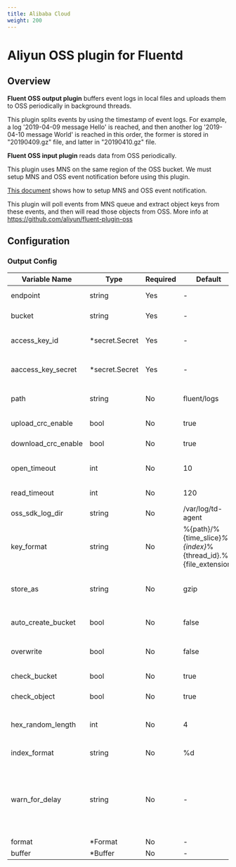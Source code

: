 ```yaml
---
title: Alibaba Cloud
weight: 200
---
```


# Aliyun OSS plugin for Fluentd
## Overview
**Fluent OSS output plugin** buffers event logs in local files and uploads them to OSS periodically in background threads.

This plugin splits events by using the timestamp of event logs. For example,  a log '2019-04-09 message Hello' is reached, and then another log '2019-04-10 message World' is reached in this order, the former is stored in "20190409.gz" file, and latter in "20190410.gz" file.

**Fluent OSS input plugin** reads data from OSS periodically.

This plugin uses MNS on the same region of the OSS bucket. We must setup MNS and OSS event notification before using this plugin.

[This document](https://help.aliyun.com/document_detail/52656.html) shows how to setup MNS and OSS event notification.

This plugin will poll events from MNS queue and extract object keys from these events, and then will read those objects from OSS.
More info at https://github.com/aliyun/fluent-plugin-oss

## Configuration
### Output Config
| Variable Name | Type | Required | Default | Description |
|---|---|---|---|---|
| endpoint | string | Yes | - | OSS endpoint to connect to'<br> |
| bucket | string | Yes | - | Your bucket name<br> |
| access_key_id | *secret.Secret | Yes | - | Your access key id<br>[Secret](../secret/)<br> |
| aaccess_key_secret | *secret.Secret | Yes | - | Your access secret key<br>[Secret](../secret/)<br> |
| path | string | No |  fluent/logs | Path prefix of the files on OSS <br> |
| upload_crc_enable | bool | No |  true | Upload crc enabled <br> |
| download_crc_enable | bool | No |  true | Download crc enabled <br> |
| open_timeout | int | No |  10 | Timeout for open connections <br> |
| read_timeout | int | No |  120 | Timeout for read response <br> |
| oss_sdk_log_dir | string | No |  /var/log/td-agent | OSS SDK log directory <br> |
| key_format | string | No |  %{path}/%{time_slice}_%{index}_%{thread_id}.%{file_extension} | The format of OSS object keys <br> |
| store_as | string | No |  gzip | Archive format on OSS: gzip, json, text, lzo, lzma2 <br> |
| auto_create_bucket | bool | No |  false | desc 'Create OSS bucket if it does not exists <br> |
| overwrite | bool | No |  false | Overwrite already existing path <br> |
| check_bucket | bool | No |  true | Check bucket if exists or not <br> |
| check_object | bool | No |  true | Check object before creation <br> |
| hex_random_length | int | No |  4 | The length of `%{hex_random}` placeholder(4-16) <br> |
| index_format | string | No |  %d | `sprintf` format for `%{index}` <br> |
| warn_for_delay | string | No | - | Given a threshold to treat events as delay, output warning logs if delayed events were put into OSS<br> |
| format | *Format | No | - | [Format](../format/)<br> |
| buffer | *Buffer | No | - | [Buffer](../buffer/)<br> |
